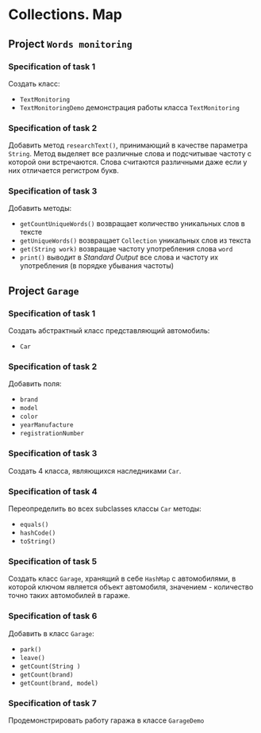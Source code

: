 # Collections. Map  


## Project `Words monitoring`
### Specification of task 1
Создать класс:
- `TextMonitoring`
- `TextMonitoringDemo` демонстрация работы класса `TextMonitoring` 


### Specification of task 2
Добавить метод `researchText()`, принимающий в качестве параметра `String`. Метод выделяет все
различные слова и подсчитывае частоту с которой они встречаются. Слова считаются различными даже если у них отличается
регистром букв.


### Specification of task 3
Добавить методы:
- `getCountUniqueWords()` возвращает количество уникальных слов в тексте
- `getUniqueWords()` возвращает `Collection` уникальных слов из текста
- `get(String work)` возвращае частоту употребления слова `word`
- `print()` выводит в *Standard Output* все слова и частоту их употребления (в порядке убывания частоты)


## Project `Garage`
### Specification of task 1
Создать абстрактный класс представляющий автомобиль:
- `Car`


### Specification of task 2
Добавить поля:
- `brand`
- `model`
- `color`
- `yearManufacture`
- `registrationNumber`


### Specification of task 3
Создать 4 класса, являющихся наследниками `Car`.


### Specification of task 4
Переопределить во всех subclasses классы `Car` методы:
- `equals()`
- `hashCode()`
- `toString()`


### Specification of task 5
Создать класс `Garage`, хранящий в себе `HashMap` c автомобилями, в которой ключом является объект автомобиля, значением - количество точно таких автомобилей в гараже.


### Specification of task 6
Добавить в класс `Garage`:
- `park()`
- `leave()`
- `getCount(String )`
- `getCount(brand)`
- `getCount(brand, model)`


### Specification of task 7
Продемонстрировать работу гаража в классе `GarageDemo`